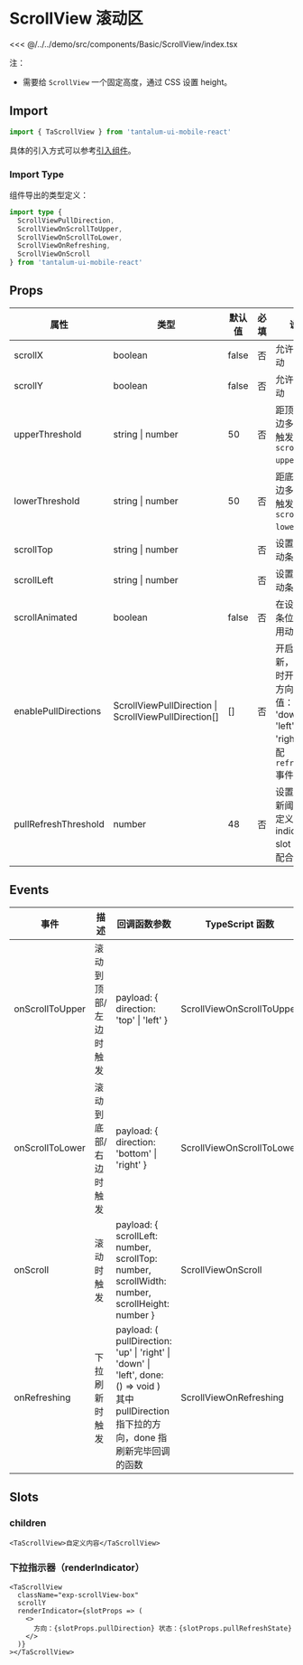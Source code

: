 # ScrollView 滚动区

<CodeDemo name="ScrollView">

<<< @/../../demo/src/components/Basic/ScrollView/index.tsx

</CodeDemo>

注：

- 需要给 `ScrollView` 一个固定高度，通过 CSS 设置 height。

## Import

```js
import { TaScrollView } from 'tantalum-ui-mobile-react'
```

具体的引入方式可以参考[引入组件](../guide/import.md)。

### Import Type

组件导出的类型定义：

```ts
import type {
  ScrollViewPullDirection,
  ScrollViewOnScrollToUpper,
  ScrollViewOnScrollToLower,
  ScrollViewOnRefreshing,
  ScrollViewOnScroll
} from 'tantalum-ui-mobile-react'
```

## Props

| 属性                 | 类型                                                 | 默认值 | 必填 | 说明                                                                                                  |
| -------------------- | ---------------------------------------------------- | ------ | ---- | ----------------------------------------------------------------------------------------------------- |
| scrollX              | boolean                                              | false  | 否   | 允许横向滚动                                                                                          |
| scrollY              | boolean                                              | false  | 否   | 允许纵向滚动                                                                                          |
| upperThreshold       | string \| number                                     | 50     | 否   | 距顶部/左边多远时，触发 `scroll-to-upper` 事件                                                        |
| lowerThreshold       | string \| number                                     | 50     | 否   | 距底部/右边多远时，触发 `scroll-to-lower` 事件                                                        |
| scrollTop            | string \| number                                     |        | 否   | 设置竖向滚动条位置                                                                                    |
| scrollLeft           | string \| number                                     |        | 否   | 设置横向滚动条位置                                                                                    |
| scrollAnimated       | boolean                                              | false  | 否   | 在设置滚动条位置时使用动画过渡                                                                        |
| enablePullDirections | ScrollViewPullDirection \| ScrollViewPullDirection[] | []     | 否   | 开启下拉刷新，可以同时开启多个方向，可选值：'up', 'down', 'left', 'right'，搭配 `refreshing` 事件使用 |
| pullRefreshThreshold | number                                               | 48     | 否   | 设置下拉刷新阈值，自定义 indicator slot 时可以配合修改                                                |

## Events

| 事件            | 描述                  | 回调函数参数                                                                                                                                 | TypeScript 函数           |
| --------------- | --------------------- | -------------------------------------------------------------------------------------------------------------------------------------------- | ------------------------- |
| onScrollToUpper | 滚动到顶部/左边时触发 | payload: { direction: 'top' \| 'left' }                                                                                                      | ScrollViewOnScrollToUpper |
| onScrollToLower | 滚动到底部/右边时触发 | payload: { direction: 'bottom' \| 'right' }                                                                                                  | ScrollViewOnScrollToLower |
| onScroll        | 滚动时触发            | payload: { scrollLeft: number, scrollTop: number, scrollWidth: number, scrollHeight: number }                                                | ScrollViewOnScroll        |
| onRefreshing    | 下拉刷新时触发        | payload: ( pullDirection: 'up' \| 'right' \| 'down' \| 'left', done: () => void ) 其中 pullDirection 指下拉的方向，done 指刷新完毕回调的函数 | ScrollViewOnRefreshing    |

## Slots

### children

```tsx
<TaScrollView>自定义内容</TaScrollView>
```

### 下拉指示器（renderIndicator）

```tsx
<TaScrollView
  className="exp-scrollView-box"
  scrollY
  renderIndicator={slotProps => (
    <>
      方向：{slotProps.pullDirection} 状态：{slotProps.pullRefreshState}
    </>
  )}
></TaScrollView>
```
